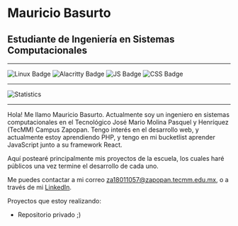 # Mauricio Basurto
## Estudiante de Ingeniería en Sistemas Computacionales
____
![Linux Badge](https://img.shields.io/badge/Linux-FCC624?style=for-the-badge&logo=linux&logoColor=black)
![Alacritty Badge](https://img.shields.io/badge/alacritty-F46D01?style=for-the-badge&logo=alacritty&logoColor=white)
![JS Badge]( 	https://img.shields.io/badge/JavaScript-F7DF1E?style=for-the-badge&logo=JavaScript&logoColor=white)
![CSS Badge](https://img.shields.io/badge/CSS3-1572B6?style=for-the-badge&logo=css3&logoColor=white)
____
![Statistics](https://github-readme-stats.vercel.app/api/top-langs/?username={MauroBaJ}&theme=blue-green)
____
Hola! Me llamo Mauricio Basurto. Actualmente soy un ingeniero en sistemas computacionales en el Tecnológico José Mario Molina Pasquel y Henríquez (TecMM) Campus Zapopan.
Tengo interés en el desarrollo web, y actualmente estoy aprendiendo PHP, y tengo en mi bucketlist aprender JavaScript junto a su framework React.

Aquí postearé principalmente mis proyectos de la escuela, los cuales haré públicos una vez termine el desarrollo de cada uno.

Me puedes contactar a mi correo za18011057@zapopan.tecmm.edu.mx, o a través de mi [LinkedIn](https://mx.linkedin.com/in/mauricio-basurto-jacobo-0567351b8).


Proyectos que estoy realizando:
- Repositorio privado ;)
